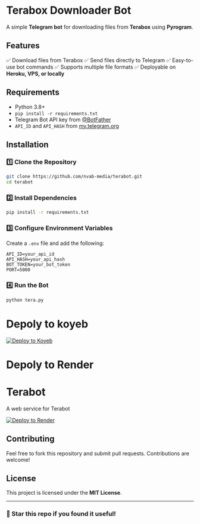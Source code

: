 # Terabox Downloader Bot

A simple **Telegram bot** for downloading files from **Terabox** using **Pyrogram**.

## Features

✅ Download files from Terabox
✅ Send files directly to Telegram
✅ Easy-to-use bot commands
✅ Supports multiple file formats
✅ Deployable on **Heroku, VPS, or locally**

## Requirements

- Python 3.8+
- `pip install -r requirements.txt`
- Telegram Bot API key from [@BotFather](https://t.me/BotFather)
- `API_ID` and `API_HASH` from [my.telegram.org](https://my.telegram.org/apps)

## Installation

### 1️⃣ Clone the Repository
```sh
git clone https://github.com/nvab-media/terabot.git
cd terabot
```

### 2️⃣ Install Dependencies
```sh
pip install -r requirements.txt
```

### 3️⃣ Configure Environment Variables
Create a `.env` file and add the following:
```env
API_ID=your_api_id
API_HASH=your_api_hash
BOT_TOKEN=your_bot_token
PORT=5000
```

### 4️⃣ Run the Bot
```sh
python tera.py
```


# Depoly to koyeb
[![Deploy to Koyeb](https://app.koyeb.com/deploy?repository=https://github.com/nvab-media/terabot)](https://app.koyeb.com/deploy?repository=https://github.com/nvab-media/terabot)

# Depoly to Render
# Terabot

A web service for Terabot

[![Deploy to Render](https://render.com/images/deploy-to-render-button.svg)](https://render.com/deploy?repo=https://github.com/nvab-media/terabot)


## Contributing

Feel free to fork this repository and submit pull requests. Contributions are welcome!

## License

This project is licensed under the **MIT License**.

---

### 🌟 Star this repo if you found it useful!
